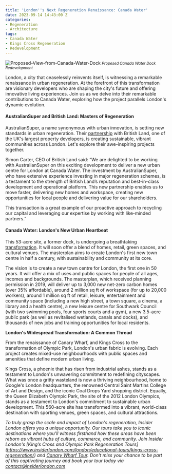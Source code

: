 ```yaml
---
title: 'London''s Next Regeneration Renaissance: Canada Water'
date: 2023-09-14 14:43:00 Z
categories:
- Regeneration
- Architecture
tags:
- Canada Water
- Kings Cross Regeneration
- Redevelopment
---
```


![Proposed-View-from-Canada-Water-Dock](/uploads/Proposed-View-from-Canada-Water-Dock.jpg)
<small><em>Propesed Canada Water Dock Redevelopment</em></small>

London, a city that ceaselessly reinvents itself, is witnessing a remarkable renaissance in urban regeneration. At the forefront of this transformation are visionary developers who are shaping the city's future and offering innovative living experiences. Join us as we delve into their remarkable contributions to Canada Water, exploring how the project parallels London's dynamic evolution. 

#### AustralianSuper and British Land: Masters of Regeneration

AustralianSuper, a name synonymous with urban innovation, is setting new standards in urban regeneration. Their [partnership](https://www.britishland.com/news/press-releases/british-land-and-australiansuper-announce-new-joint-venture-accelerate-delivery-canada-water-masterplan) with British Land, one of the UK's largest property developers, is creating sustainable, vibrant communities across London. Let's explore their awe-inspiring projects together.

Simon Carter, CEO of British Land said: “We are delighted to be working with AustralianSuper on this exciting development to deliver a new urban centre for London at Canada Water.  The investment by AustralianSuper, who have extensive experience investing in major regeneration schemes, is a testament to the strength of British Land’s reputation and best-in-class development and operational platform. This new partnership enables us to move faster, delivering new homes and workspace, creating new opportunities for local people and delivering value for our shareholders.

This transaction is a great example of our proactive approach to recycling our capital and leveraging our expertise by working with like-minded partners.” 

#### Canada Water: London's New Urban Heartbeat

This 53-acre site, a former dock, is undergoing a breathtaking [transformation](https://canadawaterdockside.co.uk/). It will soon offer a blend of homes, retail, green spaces, and cultural venues. The masterplan aims to create London's first new town centre in half a century, with sustainability and community at its core.

The vision is to create a new town centre for London, the first one in 50 years. It will offer a mix of uses and public spaces for people of all ages, incomes and backgrounds. The masterplan, which received planning permission in 2019, will deliver up to 3,000 new net-zero carbon homes (over 35% affordable), around 2 million sq ft of workspace (for up to 20,000 workers), around 1 million sq ft of retail, leisure, entertainment and community space (including a new high street, a town square, a cinema, a library and a health centre), a new leisure centre for Southwark Council (with two swimming pools, four sports courts and a gym), a new 3.5-acre public park (as well as revitalised wetlands, canals and docks), and thousands of new jobs and training opportunities for local residents.


**London's Widespread Transformation: A Common Thread**

From the renaissance of Canary Wharf, and Kings Cross to the transformation of Olympic Park, London's urban fabric is evolving. Each project creates mixed-use neighbourhoods with public spaces and amenities that define modern urban living. 

Kings Cross, a phoenix that has risen from industrial ashes, stands as a testament to London's unwavering commitment to redefining cityscapes. What was once a gritty wasteland is now a thriving neighbourhood, home to Google's London headquarters, the renowned Central Saint Martins College of Art and Design, and the iconic Coal Drops Yard shopping district. 
Equally, the Queen Elizabeth Olympic Park, the site of the 2012 London Olympics, stands as a testament to London's commitment to sustainable urban development. This 560-acre site has transformed into a vibrant, world-class destination with sporting venues, green spaces, and cultural attractions.

*To truly grasp the scale and impact of London's regeneration, Insider London offers you a unique opportunity. Our tours take you to iconic destinations where you'll witness firsthand how these areas have been reborn as vibrant hubs of culture, commerce, and community. Join Insider London's [King’s Cross and Olympic Park Regeneration Tours] (https://www.insiderlondon.com/london/educational-tours/kings-cross-regeneration/) and [Canary Wharf Tour](https://www.insiderlondon.com/london/educational-tours/london-finance-walking-tour/). Don't miss your chance to be part of this captivating journey and book your tour today via <a href="mailto:contact@insiderlondon.com">contact@insiderlondon.com</a>*